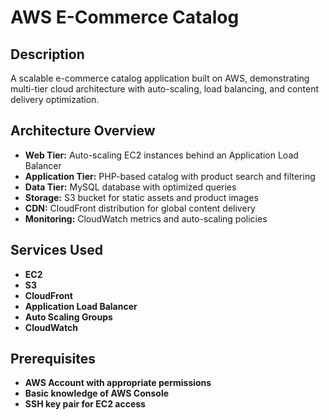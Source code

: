 <h1>AWS E-Commerce Catalog</h1>

<h2>Description</h2>

A scalable e-commerce catalog application built on AWS, demonstrating multi-tier cloud architecture with auto-scaling, load balancing, and content delivery optimization.
<br />

<h2>Architecture Overview</h2>

- <b>Web Tier:</b> Auto-scaling EC2 instances behind an Application Load Balancer
- <b>Application Tier:</b> PHP-based catalog with product search and filtering
- <b>Data Tier:</b> MySQL database with optimized queries
- <b>Storage:</b> S3 bucket for static assets and product images
- <b>CDN:</b> CloudFront distribution for global content delivery
- <b>Monitoring:</b> CloudWatch metrics and auto-scaling policies

<h2>Services Used</h2>

- <b>EC2</b> 
- <b>S3</b>
- <b>CloudFront</b>
- <b>Application Load Balancer</b>
- <b>Auto Scaling Groups</b>
- <b>CloudWatch</b>

<h2>Prerequisites</h2>

- <b>AWS Account with appropriate permissions</b>
- <b>Basic knowledge of AWS Console</b>
- <b>SSH key pair for EC2 access</b>

